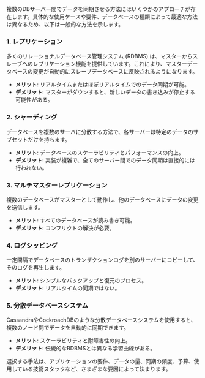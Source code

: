 複数のDBサーバー間でデータを同期させる方法にはいくつかのアプローチが存在します。具体的な使用ケースや要件、データベースの種類によって最適な方法は異なるため、以下は一般的な方法を示します。

### 1. レプリケーション
多くのリレーショナルデータベース管理システム (RDBMS) は、マスターからスレーブへのレプリケーション機能を提供しています。これにより、マスターデータベースの変更が自動的にスレーブデータベースに反映されるようになります。

- **メリット**: リアルタイムまたはほぼリアルタイムでのデータ同期が可能。
- **デメリット**: マスターがダウンすると、新しいデータの書き込みが停止する可能性がある。

### 2. シャーディング
データベースを複数のサーバに分散する方法で、各サーバーは特定のデータのサブセットだけを持ちます。

- **メリット**: データベースのスケーラビリティとパフォーマンスの向上。
- **デメリット**: 実装が複雑で、全てのサーバー間でのデータ同期は直接的には行われない。

### 3. マルチマスターレプリケーション
複数のデータベースがマスターとして動作し、他のデータベースにデータの変更を送信します。

- **メリット**: すべてのデータベースが読み書き可能。
- **デメリット**: コンフリクトの解決が必要。

### 4. ログシッピング
一定間隔でデータベースのトランザクションログを別のサーバーにコピーして、そのログを再生します。

- **メリット**: シンプルなバックアップと復元のプロセス。
- **デメリット**: リアルタイムの同期ではない。

### 5. 分散データベースシステム
CassandraやCockroachDBのような分散データベースシステムを使用すると、複数のノード間でデータを自動的に同期できます。

- **メリット**: スケーラビリティと耐障害性の向上。
- **デメリット**: 伝統的なRDBMSとは異なる学習曲線がある。

選択する手法は、アプリケーションの要件、データの量、同期の頻度、予算、使用している技術スタックなど、さまざまな要因によって決まります。
